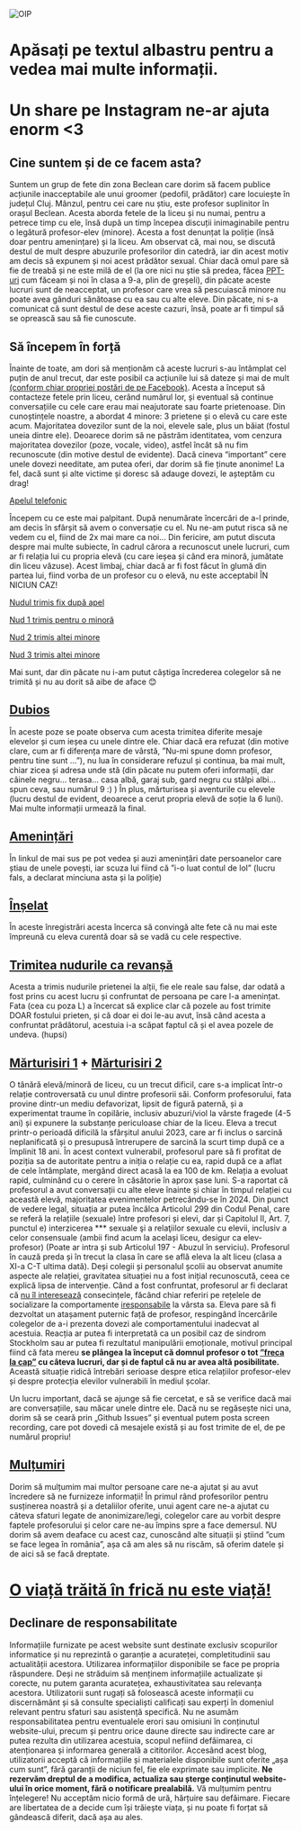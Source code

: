 
![OIP](https://github.com/user-attachments/assets/730c8a58-5933-428c-a5f9-4f281e70781d)

# Apăsați pe textul albastru pentru a vedea mai multe informații. 
# Un share pe Instagram ne-ar ajuta enorm <3

## Cine suntem și de ce facem asta?

Suntem un grup de fete din zona Beclean care dorim să facem publice acțiunile inacceptabile ale unui groomer (pedofil, prădător) care locuiește în județul Cluj. Mânzul, pentru cei care nu știu, este profesor suplinitor în orașul Beclean. Acesta aborda fetele de la liceu și nu numai, pentru a petrece timp cu ele, însă după un timp începea discuții inimaginabile pentru o legătură profesor-elev (minore). Acesta a fost denunțat la poliție (însă doar pentru amenințare) și la liceu.
Am observat că, mai nou, se discută destul de mult despre abuzurile profesorilor din catedră, iar din acest motiv am decis să expunem și noi acest prădător sexual. Chiar dacă omul pare să fie de treabă și ne este milă de el (la ore nici nu știe să predea, făcea <a href="https://imgur.com/a/fX7wO5v">PPT-uri</a> cum făceam și noi în clasa a 9-a, plin de greșeli), din păcate aceste lucruri sunt de neacceptat, un profesor care vrea să pescuiască minore nu poate avea gânduri sănătoase cu ea sau cu alte eleve. Din păcate, ni s-a comunicat că sunt destul de dese aceste cazuri, însă, poate ar fi timpul să se oprească sau să fie cunoscute.

## Să începem în forță

Înainte de toate, am dori să menționăm că aceste lucruri s-au întâmplat cel puțin de anul trecut, dar este posibil ca acțiunile lui să dateze și mai de mult <a href="https://i.imgur.com/u8ZoMdp.png">(conform chiar propriei postări de pe Facebook)</a>. Acesta a început să contacteze fetele prin liceu, cerând numărul lor, și eventual să continue conversațiile cu cele care erau mai neajutorate sau foarte prietenoase. Din cunoștințele noastre, a abordat 4 minore: 3 prietene și o elevă cu care este acum. Majoritatea dovezilor sunt de la noi, elevele sale, plus un băiat (fostul uneia dintre ele). Deoarece dorim să ne păstrăm identitatea, vom cenzura majoritatea dovezilor (poze, vocale, video), astfel încât să nu fim recunoscute (din motive destul de evidente). Dacă cineva “important” cere unele dovezi needitate, am putea oferi, dar dorim să fie ținute anonime! La fel, dacă sunt și alte victime și doresc să adauge dovezi, le așteptăm cu drag!

<a href="https://streamable.com/sk3c0z">Apelul telefonic</a> 

Începem cu ce este mai palpitant. După nenumărate încercări de a-l prinde, am decis în sfârșit să avem o conversație cu el. Nu ne-am putut risca să ne vedem cu el, fiind de 2x mai mare ca noi... Din fericire, am putut discuta despre mai multe subiecte, în cadrul cărora a recunoscut unele lucruri, cum ar fi relația lui cu propria elevă (cu care ieșea și când era minoră, jumătate din liceu văzuse). Acest limbaj, chiar dacă ar fi fost făcut în glumă din partea lui, fiind vorba de un profesor cu o elevă, nu este acceptabil ÎN NICIUN CAZ!

<a href="https://streamable.com/y3ov9h">Nudul trimis fix după apel</a>

<a href="https://streamable.com/m0unkz">Nud 1 trimis pentru o minoră</a>

<a href="https://streamable.com/6igein">Nud 2 trimis altei minore</a>

<a href="https://streamable.com/ex3nmm">Nud 3 trimis altei minore</a>
 
Mai sunt, dar din păcate nu i-am putut câștiga încrederea colegelor să ne trimită și nu au dorit să aibe de aface 😊  

## <a href="https://imgur.com/a/RRT6RBZ">Dubios</a>

În aceste poze se poate observa cum acesta trimitea diferite mesaje elevelor și cum ieșea cu unele dintre ele. Chiar dacă era refuzat (din motive clare, cum ar fi diferența mare de vârstă, ”Nu-mi spune domn profesor, pentru tine sunt ...”), nu lua în considerare refuzul și continua, ba mai mult, chiar zicea și adresa unde stă (din păcate nu putem oferi informații, dar câinele negru... terasa... casa albă, garaj sub, gard negru cu stâlpi albi... spun ceva, sau numărul 9 :) ) În plus, mărturisea și aventurile cu elevele (lucru destul de evident, deoarece a cerut propria elevă de soție la 6 luni). Mai multe informații urmează la final.

## <a href="https://imgur.com/a/IjilCw7">Amenințări</a>

În linkul de mai sus pe pot vedea și auzi amenințări date persoanelor care știau de unele povești, iar scuza lui fiind că ”i-o luat contul de lol” (lucru fals, a declarat minciuna asta și la poliție)  

## <a href="https://imgur.com/a/g8h6dar">Înșelat</a>

În aceste înregistrări acesta încerca să convingă alte fete că nu mai este împreună cu eleva curentă doar să se vadă cu cele respective.  

## <a href="https://imgur.com/a/yDPL3KR">Trimitea nudurile ca revanșă </a>

Acesta a trimis nudurile prietenei la alții, fie ele reale sau false, dar odată a fost prins cu acest lucru și confruntat de persoana pe care l-a amenințat. Fata (cea cu poza L) a încercat să explice clar că pozele au fost trimite DOAR fostului prieten, și că doar ei doi le-au avut, însă când acesta a confruntat prădătorul, acestuia i-a scăpat faptul că și el avea pozele de undeva. (hupsi)  

## <a href="https://imgur.com/a/TCFbCAG">Mărturisiri 1</a> + <a href="https://streamable.com/v1k11a">Mărturisiri 2</a>

O tânără elevă/minoră de liceu, cu un trecut dificil, care s-a implicat într-o relație controversată cu unul dintre profesorii săi. Conform profesorului, fata provine dintr-un mediu defavorizat, lipsit de figură paternă, și a experimentat traume în copilărie, inclusiv abuzuri/viol la vârste fragede (4-5 ani) și expunere la substanțe periculoase chiar de la liceu. Eleva a trecut printr-o perioadă dificilă la sfârșitul anului 2023, care ar fi inclus o sarcină neplanificată și o presupusă întrerupere de sarcină la scurt timp după ce a împlinit 18 ani. În acest context vulnerabil, profesorul pare să fi profitat de poziția sa de autoritate pentru a iniția o relație cu ea, rapid după ce a aflat de cele întâmplate, mergând direct acasă la ea 100 de km.
Relația a evoluat rapid, culminând cu o cerere în căsătorie în aprox șase luni. S-a raportat că profesorul a avut conversații cu alte eleve înainte și chiar în timpul relației cu această elevă, majoritatea evenimentelor petrecându-se în 2024.
Din punct de vedere legal, situația ar putea încălca Articolul 299 din Codul Penal, care se referă la relațiile (sexuale) între profesori și elevi, dar și Capitolul II, Art. 7, punctul e) interzicerea *** sexuale şi a relaţiilor sexuale cu elevii, inclusiv a celor consensuale (ambii find acum la același liceu, desigur ca elev-profesor) (Poate ar intra și sub Articolul 197 - Abuzul în serviciu). Profesorul în cauză preda și în trecut la clasa în care se află eleva la alt liceu (clasa a XI-a C-T ultima dată).
Deși colegii și personalul școlii au observat anumite aspecte ale relației, gravitatea situației nu a fost inițial recunoscută, ceea ce explică lipsa de intervenție. Când a fost confruntat, profesorul ar fi declarat că <a href="https://imgur.com/cARzUJ5">nu îl interesează</a> consecințele, făcând chiar referiri pe rețelele de socializare la comportamente <a href="https://i.imgur.com/u8ZoMdp.png">iresponsabile</a> la vârsta sa.
Eleva pare să fi dezvoltat un atașament puternic față de profesor, respingând încercările colegelor de a-i prezenta dovezi ale comportamentului inadecvat al acestuia. Reacția ar putea fi interpretată ca un posibil caz de sindrom Stockholm sau ar putea fi rezultatul manipulării emoționale, motivul principal fiind că fata mereu <b>se plângea la început că domnul profesor o tot <a href="https://gofile.io/d/EP8Zwa">”freca la cap”</a> cu câteva lucruri, dar și de faptul că nu ar avea altă posibilitate.</b> Această situație ridică întrebări serioase despre etica relațiilor profesor-elev și despre protecția elevilor vulnerabili în mediul școlar.

Un lucru important, dacă se ajunge să fie cercetat, e să se verifice dacă mai are conversațiile, sau măcar unele dintre ele. Dacă nu se regăsește nici una, dorim să se ceară prin „Github Issues” și eventual putem posta screen recording, care pot dovedi că mesajele există și au fost trimite de el, de pe numărul propriu!

## <a href="https://www.youtube.com/watch?v=H58vbez_m4E">Mulțumiri</a>

Dorim să mulțumim mai multor persoane care ne-a ajutat și au avut încredere să ne furnizeze informații! În primul rând profesorilor pentru susținerea noastră și a detaliilor oferite, unui agent care ne-a ajutat cu câteva sfaturi legate de anonimizare/legi, colegelor care au vorbit despre faptele profesorului și celor care ne-au împins spre a face demersul. NU dorim să avem deaface cu acest caz, cunoscând alte situații și știind ”cum se face legea în românia”, așa că am ales să nu riscăm, să oferim datele și de aici să se facă dreptate.

# <a href="https://anes.gov.ro/call-center/">O viață trăită în frică nu este viață!</a>

## Declinare de responsabilitate

Informațiile furnizate pe acest website sunt destinate exclusiv scopurilor informatice și nu reprezintă o garanție a acurateței, completitudinii sau actualității acestora. Utilizarea informațiilor disponibile se face pe propria răspundere. Deși ne străduim să menținem informațiile actualizate și corecte, nu putem garanta acuratețea, exhaustivitatea sau relevanța acestora.
Utilizatorii sunt rugați să folosească aceste informații cu discernământ și să consulte specialiști calificați sau experți în domeniul relevant pentru sfaturi sau asistență specifică. Nu ne asumăm responsabilitatea pentru eventualele erori sau omisiuni în conținutul website-ului, precum și pentru orice daune directe sau indirecte care ar putea rezulta din utilizarea acestuia, scopul nefiind defăimarea, ci atenționarea și informarea generală a cititorilor.
Accesând acest blog, utilizatorii acceptă că informațiile și materialele disponibile sunt oferite „așa cum sunt”, fără garanții de niciun fel, fie ele exprimate sau implicite. <b>Ne rezervăm dreptul de a modifica, actualiza sau șterge conținutul website-ului în orice moment, fără o notificare prealabilă.</b>
Vă mulțumim pentru înțelegere! Nu acceptăm nicio formă de ură, hărțuire sau defăimare.
Fiecare are libertatea de a decide cum își trăiește viața, și nu poate fi forțat să gândească diferit, dacă așa au ales. 

